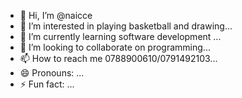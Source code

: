 - 👋 Hi, I’m @naicce
- 👀 I’m interested in playing basketball and drawing...
- 🌱 I’m currently learning software development ...
- 💞️ I’m looking to collaborate on programming...
- 📫 How to reach me 0788900610/0791492103...
- 😄 Pronouns: ...
- ⚡ Fun fact: ...

<!---
naicce/naicce is a ✨ special ✨ repository because its `README.md` (this file) appears on your GitHub profile.
You can click the Preview link to take a look at your changes.
--->
